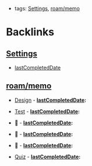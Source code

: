 - tags: [Settings](<Settings.md>), [roam/memo](<roam/memo.md>)

# Backlinks
## [Settings](<Settings.md>)
- [lastCompletedDate](<lastCompletedDate.md>)

## [roam/memo](<roam/memo.md>)
- [Design](<Design.md>)
        - **[lastCompletedDate](<lastCompletedDate.md>):**

- [Test](<Test.md>)
        - **[lastCompletedDate](<lastCompletedDate.md>):**

- 🧠
        - **[lastCompletedDate](<lastCompletedDate.md>):**

- 🧠
        - **[lastCompletedDate](<lastCompletedDate.md>):**

- 🧠
        - **[lastCompletedDate](<lastCompletedDate.md>):**

- [Quiz](<Quiz.md>)
        - **[lastCompletedDate](<lastCompletedDate.md>):**

